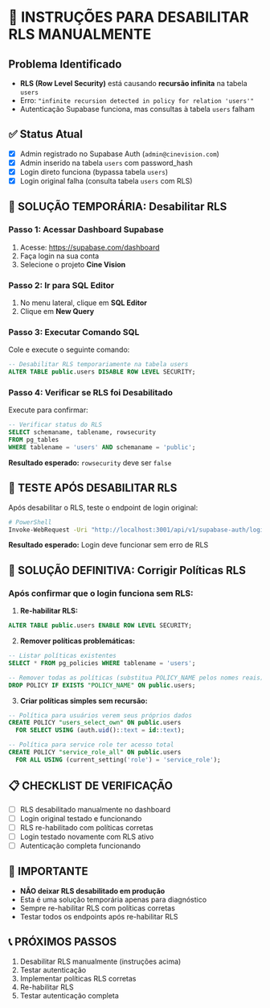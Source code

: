# 🚨 INSTRUÇÕES PARA DESABILITAR RLS MANUALMENTE

## Problema Identificado
- **RLS (Row Level Security)** está causando **recursão infinita** na tabela `users`
- Erro: `"infinite recursion detected in policy for relation 'users'"`
- Autenticação Supabase funciona, mas consultas à tabela `users` falham

## ✅ Status Atual
- [x] Admin registrado no Supabase Auth (`admin@cinevision.com`)
- [x] Admin inserido na tabela `users` com password_hash
- [x] Login direto funciona (bypassa tabela `users`)
- [x] Login original falha (consulta tabela `users` com RLS)

## 🔧 SOLUÇÃO TEMPORÁRIA: Desabilitar RLS

### Passo 1: Acessar Dashboard Supabase
1. Acesse: https://supabase.com/dashboard
2. Faça login na sua conta
3. Selecione o projeto **Cine Vision**

### Passo 2: Ir para SQL Editor
1. No menu lateral, clique em **SQL Editor**
2. Clique em **New Query**

### Passo 3: Executar Comando SQL
Cole e execute o seguinte comando:

```sql
-- Desabilitar RLS temporariamente na tabela users
ALTER TABLE public.users DISABLE ROW LEVEL SECURITY;
```

### Passo 4: Verificar se RLS foi Desabilitado
Execute para confirmar:

```sql
-- Verificar status do RLS
SELECT schemaname, tablename, rowsecurity 
FROM pg_tables 
WHERE tablename = 'users' AND schemaname = 'public';
```

**Resultado esperado:** `rowsecurity` deve ser `false`

## 🧪 TESTE APÓS DESABILITAR RLS

Após desabilitar o RLS, teste o endpoint de login original:

```bash
# PowerShell
Invoke-WebRequest -Uri "http://localhost:3001/api/v1/supabase-auth/login" -Method POST -Headers @{"Content-Type"="application/json"} -Body '{"email":"admin@cinevision.com","password":"admin123"}' | Select-Object StatusCode, Content
```

**Resultado esperado:** Login deve funcionar sem erro de RLS

## 🔄 SOLUÇÃO DEFINITIVA: Corrigir Políticas RLS

### Após confirmar que o login funciona sem RLS:

1. **Re-habilitar RLS:**
```sql
ALTER TABLE public.users ENABLE ROW LEVEL SECURITY;
```

2. **Remover políticas problemáticas:**
```sql
-- Listar políticas existentes
SELECT * FROM pg_policies WHERE tablename = 'users';

-- Remover todas as políticas (substitua POLICY_NAME pelos nomes reais)
DROP POLICY IF EXISTS "POLICY_NAME" ON public.users;
```

3. **Criar políticas simples sem recursão:**
```sql
-- Política para usuários verem seus próprios dados
CREATE POLICY "users_select_own" ON public.users
  FOR SELECT USING (auth.uid()::text = id::text);

-- Política para service role ter acesso total
CREATE POLICY "service_role_all" ON public.users
  FOR ALL USING (current_setting('role') = 'service_role');
```

## 📋 CHECKLIST DE VERIFICAÇÃO

- [ ] RLS desabilitado manualmente no dashboard
- [ ] Login original testado e funcionando
- [ ] RLS re-habilitado com políticas corretas
- [ ] Login testado novamente com RLS ativo
- [ ] Autenticação completa funcionando

## 🚨 IMPORTANTE

- **NÃO deixar RLS desabilitado em produção**
- Esta é uma solução temporária apenas para diagnóstico
- Sempre re-habilitar RLS com políticas corretas
- Testar todos os endpoints após re-habilitar RLS

## 📞 PRÓXIMOS PASSOS

1. Desabilitar RLS manualmente (instruções acima)
2. Testar autenticação
3. Implementar políticas RLS corretas
4. Re-habilitar RLS
5. Testar autenticação completa